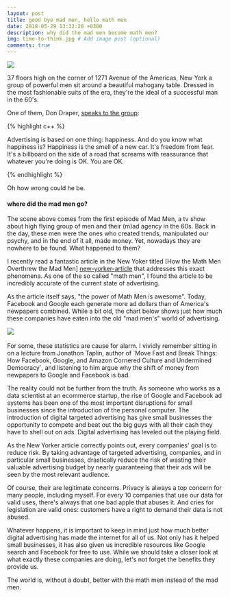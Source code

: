 ```yaml
---
layout: post
title: good bye mad men, hello math men
date: 2018-05-29 13:32:20 +0300
description: why did the mad men become math men?
img: time-to-think.jpg # Add image post (optional)
comments: true
---
```


<div class="img_row">
    <img class="col three" src="{{ site.baseurl }}/assets/img/math-men/don-draper-1024x683.jpg">
</div>

37 floors high on the corner of 1271 Avenue of the Americas, New York a group of powerful men sit around a beautiful mahogany table. Dressed in the most fashionable suits of the era, they're the ideal of a successful man in the 60's.

One of them, Don Draper, [speaks to the group][don-draper-happiness]:

{% highlight c++ %}

Advertising is based on one thing: happiness. 
And do you know what happiness is? Happiness 
is the smell of a new car. It's freedom from 
fear. It's a billboard on the side of a road 
that screams with reassurance that whatever 
you're doing is OK. You are OK.

{% endhighlight %}

Oh how wrong could he be.

#### where did the mad men go?

The scene above comes from the first episode of Mad Men, a tv show about high flying group of men and their (m)ad agency in the 60s. Back in the day, these men were the ones who created trends, manipulated our psychy, and in the end of it all, made money. Yet, nowadays they are nowhere to be found. What happened to them?

I recently read a fantastic article in the New Yoker titled [How the Math Men Overthrew the Mad Men] [new-yorker-article] that addresses this exact phenomena. As one of the so called "math men", I found the article to be incredibly accurate of the current state of advertising.

As the article itself says, "the power of Math Men is awesome". Today, Facebook and Google each generate more ad dollars than of America's newpapers combined. While a bit old, the chart below shows just how much these companies have eaten into the old "mad men's" world of advertising.

<div class="">
    <img class="col three" src="{{ site.baseurl }}/assets/img/math-men/newpaper-vs-online-ad-world.jpg">
</div>

<br>
For some, these statistics are cause for alarm. I vividly remember sitting in on a lecture from Jonathon Taplin, author of `Move Fast and Break Things: How Facebook, Google, and Amazon Cornered Culture and Undermined Democracy`, and listening to him argue why the shift of money from newpapers to Google and Facebook is bad. 

The reality could not be further from the truth. As someone who works as a data scientist at an ecommerce startup, the rise of Google and Facebook ad systems has been one of the most important disruptions for small businesses since the introduction of the personal computer. The introduction of digital targeted advertising has give small businesses the opportunity to compete and beat out the big guys with all their cash they have to shell out on ads. Digital advertising has leveled out the playing field.

As the New Yorker article correctly points out, every companies' goal is to reduce risk. By taking advantage of targeted advertising, companies, and in particular small businesses, drastically reduce the risk of wasting their valuable advertising budget by nearly guaranteeing that their ads will be seen by the most relevant audience.

Of course, their are legitimate concerns. Privacy is always a top concern for many people, including myself. For every 10 companies that use our data for valid uses, there's always that one bad apple that abuses it. And cries for legislation are valid ones: customers have a right to demand their data is not abused.

Whatever happens, it is important to keep in mind just how much better digital advertising has made the internet for all of us. Not only has it helped small businesses, it has also given us incredible resources like Google search and Facebook for free to use. While we should take a closer look at what exactly these companies are doing, let's not forget the benefits they provide us.

The world is, without a doubt, better with the math men instead of the mad men.



[don-draper-happiness]: https://www.youtube.com/watch?v=Mj30IBKFK3U
[new-yorker-article]: https://www.newyorker.com/news/annals-of-communications/how-the-math-men-overthrew-the-mad-men?utm_source=newsletter&utm_medium=email&utm_campaign=newsletter_axiosam&stream=top&te=1&nl=dealbook&emc=edit_dk_20180521